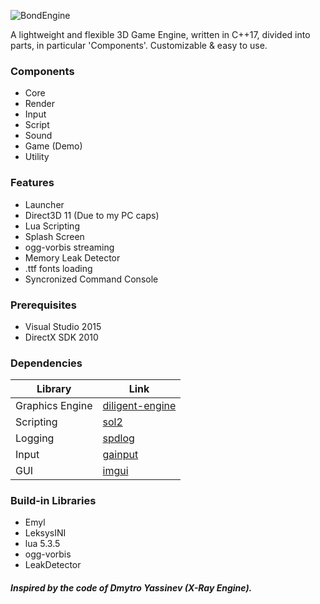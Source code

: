 ![BondEngine](https://github.com/bondarenko-me/BondEngine/blob/master/logo.png)

A lightweight and flexible 3D Game Engine, written in C++17, divided into parts, in particular 'Components'. Customizable & easy to use.

### Components
- Core
- Render
- Input
- Script
- Sound
- Game (Demo)
- Utility

### Features
- Launcher
- Direct3D 11 (Due to my PC caps)
- Lua Scripting
- Splash Screen
- ogg-vorbis streaming
- Memory Leak Detector
- .ttf fonts loading
- Syncronized Command Console

### Prerequisites
- Visual Studio 2015
- DirectX SDK 2010

### Dependencies
Library                 | Link
----------------------- | ------------------------------------------
Graphics Engine         | [diligent-engine](https://github.com/DiligentGraphics/DiligentEngine)
Scripting               | [sol2](https://github.com/ThePhD/sol2)
Logging                 | [spdlog](https://github.com/gabime/spdlog)
Input                   | [gainput](https://github.com/jkuhlmann/gainput)
GUI                     | [imgui](https://github.com/ocornut/imgui)

### Build-in Libraries
- Emyl
- LeksysINI
- lua 5.3.5
- ogg-vorbis
- LeakDetector

##### Inspired by the code of Dmytro Yassinev (X-Ray Engine).
